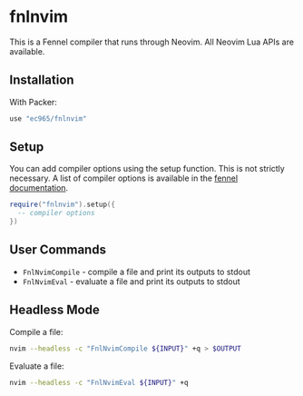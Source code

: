 # fnlnvim

This is a Fennel compiler that runs through Neovim.
All Neovim Lua APIs are available.

## Installation

With Packer:

```lua
use "ec965/fnlnvim"
```

## Setup

You can add compiler options using the setup function. 
This is not strictly necessary.
A list of compiler options is available in the [fennel documentation](https://fennel-lang.org/api).

```lua
require("fnlnvim").setup({
  -- compiler options
})
```

## User Commands

- `FnlNvimCompile` - compile a file and print its outputs to stdout
- `FnlNvimEval` - evaluate a file and print its outputs to stdout

## Headless Mode

Compile a file:

```bash
nvim --headless -c "FnlNvimCompile ${INPUT}" +q > $OUTPUT
```

Evaluate a file:

```bash
nvim --headless -c "FnlNvimEval ${INPUT}" +q
```
